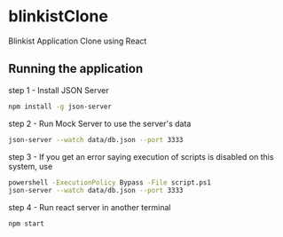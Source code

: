 # blinkistClone
Blinkist Application Clone using React

## Running the application

step 1 - Install JSON Server 
```bash
npm install -g json-server
```

step 2 - Run Mock Server to use the server's data
```bash 
json-server --watch data/db.json --port 3333
```

step 3 - If you get an error saying execution of scripts is disabled on this system, use
```bash 
powershell -ExecutionPolicy Bypass -File script.ps1
json-server --watch data/db.json --port 3333
```

step 4 - Run react server in another terminal
```bash
npm start
```
